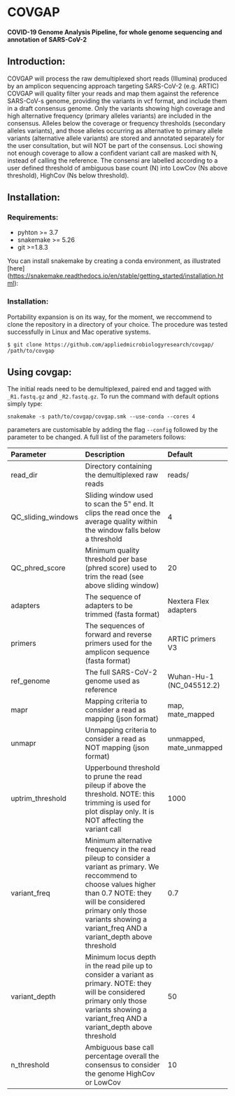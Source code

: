 # COVGAP
#### COVID-19 Genome Analysis Pipeline, for whole genome sequencing and annotation of SARS-CoV-2
## Introduction:
COVGAP will process the raw demultiplexed short reads (Illumina) produced by an amplicon sequencing approach targeting SARS-CoV-2 (e.g. ARTIC)
COVGAP will quality filter your reads and map them against the reference SARS-CoV-s genome, providing the variants in vcf format, and include them in a draft consensus genome. Only the variants showing high coverage and high alternative frequency (primary alleles variants) are included in the consensus. 
Alleles below the coverage or frequency thresholds (secondary alleles variants), and those alleles occurring as alternative to primary allele variants (alternative allele variants) are stored and annotated separately for the user consultation, but will NOT be part of the consensus.
Loci showing not enough coverage to allow a confident variant call are masked with N, instead of calling the reference. The consensi are labelled according to a user defined threshold of ambiguous base count (N) into LowCov (Ns above threshold), HighCov (Ns below threshold).

## Installation:
### Requirements:
- pyhton >= 3.7
- snakemake >= 5.26
- git >=1.8.3

You can install snakemake by creating a conda environment, as illustrated [here] (https://snakemake.readthedocs.io/en/stable/getting_started/installation.html):

### Installation:
Portability expansion is on its way, for the moment, we reccommend to clone the repository in a directory of your choice. The procedure was tested successfully in Linux and Mac operative systems.
```
$ git clone https://github.com/appliedmicrobiologyresearch/covgap/ /path/to/covgap
```

## Using covgap:
The initial reads need to be demultiplexed, paired end and tagged with `_R1.fastq.gz` and `_R2.fastq.gz`. To run the command with default options simply type:
```
snakemake -s path/to/covgap/covgap.smk --use-conda --cores 4
```
parameters are customisable by adding the flag `--config` followed by the parameter to be changed. A full list of the parameters follows:

| Parameter  | Description  | Default |
| :--------------- |:---------------------------| :-------|
| read_dir      | Directory containing the demultiplexed raw reads | reads/ |
| QC_sliding_windows      | Sliding window used to scan the 5‟ end. It clips the read once the average quality within the window falls below a threshold         |   4 |
| QC_phred_score | Minimum quality threshold per base (phred score) used to trim the read (see above sliding window) | 20 |
| adapters | The sequence of adapters to be trimmed (fasta format) | Nextera Flex adapters |
| primers | The sequences of forward and reverse primers used for the amplicon sequence (fasta format) | ARTIC primers V3 |
| ref_genome | The full SARS-CoV-2 genome used as reference | Wuhan-Hu-1 (NC_045512.2) |
| mapr | Mapping criteria to consider a read as mapping (json format) | map, mate_mapped |
| unmapr | Unmapping criteria to consider a read as NOT mapping (json format)   | unmapped, mate_unmapped |
| uptrim_threshold | Upperbound threshold to prune the read pileup if above the threshold. NOTE: this trimming is used for plot display only. It is NOT affecting the variant call | 1000 |
| variant_freq | Minimum alternative frequency in the read pileup to consider a variant as primary. We reccommend to choose values higher than 0.7 NOTE: they will be considered primary only those variants showing a variant_freq AND a variant_depth above threshold | 0.7 |
| variant_depth | Minimum locus depth in the read pile up to consider a variant as primary. NOTE: they will be considered primary only those variants showing a variant_freq AND a variant_depth above threshold | 50 |
| n_threshold | Ambiguous base call percentage overall the consensus to consider the genome HighCov or LowCov | 10 |


